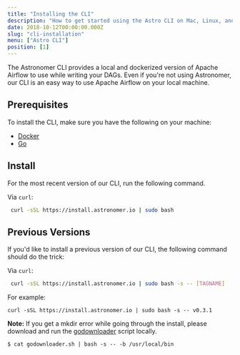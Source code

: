 ```yaml
---
title: "Installing the CLI"
description: "How to get started using the Astro CLI on Mac, Linux, and Windows."
date: 2018-10-12T00:00:00.000Z
slug: "cli-installation"
menu: ["Astro CLI"]
position: [1]
---
```


The Astronomer CLI provides a local and dockerized version of Apache Airflow to use while writing your DAGs. Even if you're not using Astronomer, our CLI is an easy way to use Apache Airflow on your local machine.

## Prerequisites

To install the CLI, make sure you have the following on your machine:

- [Docker](https://www.docker.com/)
- [Go](https://golang.org/)

## Install 

For the most recent version of our CLI, run the following command.

Via `curl`:

  ```bash
   curl -sSL https://install.astronomer.io | sudo bash
   ```

## Previous Versions

If you'd like to install a previous version of our CLI, the following command should do the trick:

Via `curl`:
   ```bash
    curl -sSL https://install.astronomer.io | sudo bash -s -- [TAGNAME]
   ```

For example:
   ```
curl -sSL https://install.astronomer.io | sudo bash -s -- v0.3.1
   ```


**Note:** If you get a mkdir error while going through the install, please download and run the [godownloader](https://raw.githubusercontent.com/astronomerio/astro-cli/master/godownloader.sh) script locally.

    $ cat godownloader.sh | bash -s -- -b /usr/local/bin
